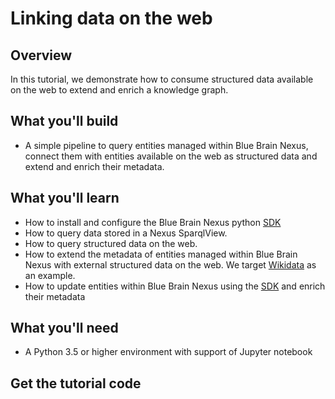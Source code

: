 # Linking data on the web

## Overview

In this tutorial, we demonstrate how to consume structured data available on the web to extend and enrich a knowledge graph.

## What you'll build

* A simple pipeline to query entities managed within Blue Brain Nexus, connect them with entities available on the web as structured data and extend and enrich their metadata.

## What you'll learn

* How to install and configure the Blue Brain Nexus python [SDK](https://github.com/BlueBrain/nexus-python-sdk)
* How to query data stored in a Nexus SparqlView.
* How to query structured data on the web.
* How to extend the metadata of entities managed within Blue Brain Nexus with external structured data on the web. We target [Wikidata](https://www.wikidata.org/wiki/Wikidata:Main_Page) as an example.
* How to update entities within Blue Brain Nexus using the [SDK](https://github.com/BlueBrain/nexus-python-sdk) and enrich their metadata

## What you'll need
* A Python 3.5 or higher environment with support of Jupyter notebook

## Get the tutorial code

